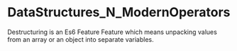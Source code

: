 # DataStructures_N_ModernOperators

Destructuring is an Es6 Feature Feature which means unpacking values from an array or an object into separate variables.
